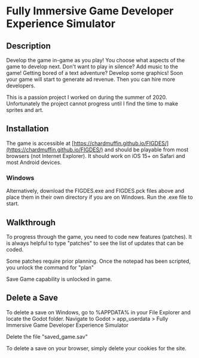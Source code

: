# Fully Immersive Game Developer Experience Simulator

## Description
Develop the game in-game as you play! You choose what aspects of the game to develop next. Don't want to play in silence? Add music to the game! Getting bored of a text adventure? Develop some graphics! Soon your game will start to generate ad revenue. Then you can hire more developers.

This is a passion project I worked on during the summer of 2020. Unfortunately the project cannot progress until I find the time to make sprites and art.

## Installation
The game is accessible at [https://chardmuffin.github.io/FIGDES/](https://chardmuffin.github.io/FIGDES/) and should be playable from most browsers (not Internet Explorer). It should work on iOS 15+ on Safari and most Android devices.

### Windows
Alternatively, download the FIGDES.exe and FIGDES.pck files above and place them in their own directory if you are on Windows. Run the .exe file to start.

## Walkthrough
To progress through the game, you need to code new features (patches). It is always helpful to type "patches" to see the list of updates that can be coded.

Some patches require prior planning. Once the notepad has been scripted, you unlock the command for "plan"

Save Game capability is unlocked in game.

## Delete a Save
To delete a save on Windows, go to %APPDATA% in your File Explorer and locate the Godot folder.
Navigate to Godot > app_userdata > Fully Immersive Game Developer Experience Simulator

Delete the file "saved_game.sav"

To delete a save on your browser, simply delete your cookies for the site.
